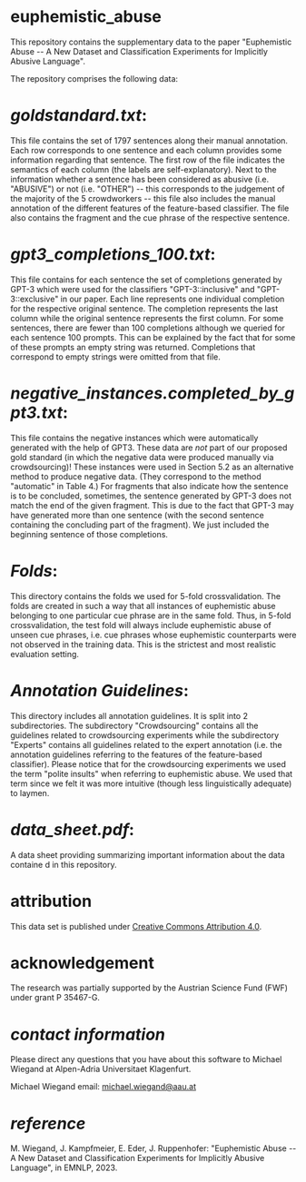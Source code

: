 # euphemistic_abuse

This repository contains the supplementary data to the paper "Euphemistic Abuse -- A New Dataset and Classification Experiments for Implicitly Abusive Language".

The repository comprises the following data:


# *goldstandard.txt*:
This file contains the set of 1797 sentences along their manual annotation. Each row corresponds to one sentence and each column provides some information regarding that sentence. The first row of the file indicates the semantics of each column (the labels are self-explanatory). Next to the information whether a sentence has been considered as abusive (i.e. "ABUSIVE") or not (i.e. "OTHER") -- this corresponds to the judgement of the majority of the 5 crowdworkers -- this file also includes the manual annotation of the different features of the feature-based classifier. The file also contains the fragment and the cue phrase of the respective sentence.


# *gpt3_completions_100.txt*:
This file contains for each sentence the set of completions generated by GPT-3 which were used for the classifiers "GPT-3::inclusive" and "GPT-3::exclusive" in our paper. Each line represents one individual completion for the respective original sentence. The completion represents the last column while the original sentence represents the first column. For some sentences, there are fewer than 100 completions although we queried for each sentence 100 prompts. This can be explained by the fact that for some of these prompts an empty string was returned. Completions that correspond to empty strings were omitted from that file.


# *negative_instances.completed_by_gpt3.txt*:
This file contains the negative instances which were automatically generated with the help of GPT3. These data are *not* part of our proposed gold standard (in which the negative data were produced manually via crowdsourcing)! These instances were used in Section 5.2 as an alternative method to produce negative data. (They correspond to the method "automatic" in Table 4.) For fragments that also indicate how the sentence is to be concluded, sometimes, the sentence generated by GPT-3 does not match the end of the given fragment. This is due to the fact that GPT-3 may have generated more than one sentence (with the second sentence containing the concluding part of the fragment). We just included the beginning sentence of those completions.


# *Folds*:
This directory contains the folds we used for 5-fold crossvalidation. The folds are created in such a way that all instances of euphemistic abuse belonging to one particular cue phrase are in the same fold. Thus, in 5-fold crossvalidation, the test fold will always include euphemistic abuse of unseen cue phrases, i.e. cue phrases whose euphemistic counterparts were not observed in the training data. This is the strictest and most realistic evaluation setting.


# *Annotation Guidelines*:
This directory includes all annotation guidelines. It is split into 2 subdirectories. The subdirectory "Crowdsourcing" contains all the guidelines related to crowdsourcing experiments while the subdirectory "Experts" contains all guidelines related to the expert annotation (i.e. the annotation guidelines referring to the features of the feature-based classifier).
Please notice that for the crowdsourcing experiments we used the term "polite insults" when referring to euphemistic abuse. We used that term since we felt it was more intuitive (though less linguistically adequate) to laymen.


# *data_sheet.pdf*:
A data sheet providing summarizing important information about the data containe
d in this repository.


# attribution
This data set is published under [Creative Commons Attribution 4.0](https://github.com/miwieg/naacl2022_identity_groups/edit/master//LICENSE).

# acknowledgement
The research was partially supported by the Austrian Science Fund (FWF) under grant P 35467-G.

# *contact information*

Please direct any questions that you have about this software to Michael Wiegand at Alpen-Adria Universitaet Klagenfurt.

Michael Wiegand email: michael.wiegand@aau.at

# *reference*

M. Wiegand, J. Kampfmeier, E. Eder, J. Ruppenhofer: "Euphemistic Abuse -- A New Dataset and Classification Experiments for Implicitly Abusive Language", in EMNLP, 2023.
